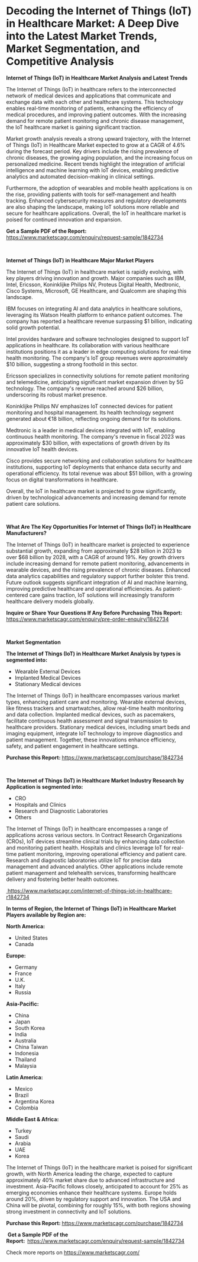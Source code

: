 <p><h1>Decoding the Internet of Things (IoT) in Healthcare Market: A Deep Dive into the Latest Market Trends, Market Segmentation, and Competitive Analysis</h1></p><p><strong>Internet of Things (IoT) in Healthcare Market Analysis and Latest Trends</strong></p>
<p><p>The Internet of Things (IoT) in healthcare refers to the interconnected network of medical devices and applications that communicate and exchange data with each other and healthcare systems. This technology enables real-time monitoring of patients, enhancing the efficiency of medical procedures, and improving patient outcomes. With the increasing demand for remote patient monitoring and chronic disease management, the IoT healthcare market is gaining significant traction.</p><p>Market growth analysis reveals a strong upward trajectory, with the Internet of Things (IoT) in Healthcare Market expected to grow at a CAGR of 4.6% during the forecast period. Key drivers include the rising prevalence of chronic diseases, the growing aging population, and the increasing focus on personalized medicine. Recent trends highlight the integration of artificial intelligence and machine learning with IoT devices, enabling predictive analytics and automated decision-making in clinical settings.</p><p>Furthermore, the adoption of wearables and mobile health applications is on the rise, providing patients with tools for self-management and health tracking. Enhanced cybersecurity measures and regulatory developments are also shaping the landscape, making IoT solutions more reliable and secure for healthcare applications. Overall, the IoT in healthcare market is poised for continued innovation and expansion.</p></p>
<p><strong>Get a Sample PDF of the Report:&nbsp;</strong> <a href="https://www.marketscagr.com/enquiry/request-sample/1842734?utm_campaign=2003&utm_medium=2&utm_source=Github&utm_content=ia&utm_term=01012025&utm_id=internet-of-things-iot-in-healthcare">https://www.marketscagr.com/enquiry/request-sample/1842734</a></p>
<p>&nbsp;</p>
<p><strong>Internet of Things (IoT) in Healthcare Major Market Players</strong></p>
<p><p>The Internet of Things (IoT) in healthcare market is rapidly evolving, with key players driving innovation and growth. Major companies such as IBM, Intel, Ericsson, Koninklijke Philips NV, Proteus Digital Health, Medtronic, Cisco Systems, Microsoft, GE Healthcare, and Qualcomm are shaping this landscape.</p><p>IBM focuses on integrating AI and data analytics in healthcare solutions, leveraging its Watson Health platform to enhance patient outcomes. The company has reported a healthcare revenue surpassing $1 billion, indicating solid growth potential.</p><p>Intel provides hardware and software technologies designed to support IoT applications in healthcare. Its collaboration with various healthcare institutions positions it as a leader in edge computing solutions for real-time health monitoring. The company's IoT group revenues were approximately $10 billion, suggesting a strong foothold in this sector.</p><p>Ericsson specializes in connectivity solutions for remote patient monitoring and telemedicine, anticipating significant market expansion driven by 5G technology. The company's revenue reached around $26 billion, underscoring its robust market presence.</p><p>Koninklijke Philips NV emphasizes IoT connected devices for patient monitoring and hospital management. Its health technology segment generated about €18 billion, reflecting ongoing demand for its solutions.</p><p>Medtronic is a leader in medical devices integrated with IoT, enabling continuous health monitoring. The company's revenue in fiscal 2023 was approximately $30 billion, with expectations of growth driven by its innovative IoT health devices.</p><p>Cisco provides secure networking and collaboration solutions for healthcare institutions, supporting IoT deployments that enhance data security and operational efficiency. Its total revenue was about $51 billion, with a growing focus on digital transformations in healthcare.</p><p>Overall, the IoT in healthcare market is projected to grow significantly, driven by technological advancements and increasing demand for remote patient care solutions.</p></p>
<p>&nbsp;</p>
<p><strong>What Are The Key Opportunities For Internet of Things (IoT) in Healthcare Manufacturers?</strong></p>
<p><p>The Internet of Things (IoT) in healthcare market is projected to experience substantial growth, expanding from approximately $28 billion in 2023 to over $68 billion by 2028, with a CAGR of around 19%. Key growth drivers include increasing demand for remote patient monitoring, advancements in wearable devices, and the rising prevalence of chronic diseases. Enhanced data analytics capabilities and regulatory support further bolster this trend. Future outlook suggests significant integration of AI and machine learning, improving predictive healthcare and operational efficiencies. As patient-centered care gains traction, IoT solutions will increasingly transform healthcare delivery models globally.</p></p>
<p><strong>Inquire or Share Your Questions If Any Before Purchasing This Report:</strong> <a href="https://www.marketscagr.com/enquiry/pre-order-enquiry/1842734?utm_campaign=2003&utm_medium=2&utm_source=Github&utm_content=ia&utm_term=01012025&utm_id=internet-of-things-iot-in-healthcare">https://www.marketscagr.com/enquiry/pre-order-enquiry/1842734</a></p>
<p>&nbsp;</p>
<p><strong>Market Segmentation</strong></p>
<p><strong>The Internet of Things (IoT) in Healthcare Market Analysis by types is segmented into:</strong></p>
<p><ul><li>Wearable External Devices</li><li>Implanted Medical Devices</li><li>Stationary Medical devices</li></ul></p>
<p><p>The Internet of Things (IoT) in healthcare encompasses various market types, enhancing patient care and monitoring. Wearable external devices, like fitness trackers and smartwatches, allow real-time health monitoring and data collection. Implanted medical devices, such as pacemakers, facilitate continuous health assessment and signal transmission to healthcare providers. Stationary medical devices, including smart beds and imaging equipment, integrate IoT technology to improve diagnostics and patient management. Together, these innovations enhance efficiency, safety, and patient engagement in healthcare settings.</p></p>
<p><strong>Purchase this Report:&nbsp;</strong><a href="https://www.marketscagr.com/purchase/1842734?utm_campaign=2003&utm_medium=2&utm_source=Github&utm_content=ia&utm_term=01012025&utm_id=internet-of-things-iot-in-healthcare">https://www.marketscagr.com/purchase/1842734</a></p>
<p>&nbsp;</p>
<p><strong>The Internet of Things (IoT) in Healthcare Market Industry Research by Application is segmented into:</strong></p>
<p><ul><li>CRO</li><li>Hospitals and Clinics</li><li>Research and Diagnostic Laboratories</li><li>Others</li></ul></p>
<p><p>The Internet of Things (IoT) in healthcare encompasses a range of applications across various sectors. In Contract Research Organizations (CROs), IoT devices streamline clinical trials by enhancing data collection and monitoring patient health. Hospitals and clinics leverage IoT for real-time patient monitoring, improving operational efficiency and patient care. Research and diagnostic laboratories utilize IoT for precise data management and advanced analytics. Other applications include remote patient management and telehealth services, transforming healthcare delivery and fostering better health outcomes.</p></p>
<p><a href="https://www.marketscagr.com/internet-of-things-iot-in-healthcare-r1842734?utm_campaign=2003&utm_medium=2&utm_source=Github&utm_content=ia&utm_term=01012025&utm_id=internet-of-things-iot-in-healthcare">&nbsp;https://www.marketscagr.com/internet-of-things-iot-in-healthcare-r1842734</a></p>
<p><strong>In terms of Region, the Internet of Things (IoT) in Healthcare Market Players available by Region are:</strong></p>
<p>
    <p> <strong> North America: </strong>
        <ul>
            <li>United States</li>
            <li>Canada</li>
        </ul>
        </p> 
    <p> <strong> Europe: </strong>
        <ul>
            <li>Germany</li>
            <li>France</li>
            <li>U.K.</li>
            <li>Italy</li>
            <li>Russia</li>
        </ul>
        </p> 
    <p> <strong> Asia-Pacific: </strong>
        <ul>
            <li>China</li>
            <li>Japan</li>
            <li>South Korea</li>
            <li>India</li>
            <li>Australia</li>
            <li>China Taiwan</li>
            <li>Indonesia</li>
            <li>Thailand</li>
            <li>Malaysia</li>
        </ul>
        </p> 
    <p> <strong> Latin America: </strong>
        <ul>
            <li>Mexico</li>
            <li>Brazil</li>
            <li>Argentina Korea</li>
            <li>Colombia</li>
        </ul>
        </p> 
    <p> <strong> Middle East & Africa: </strong>
        <ul>
            <li>Turkey</li>
            <li>Saudi</li>
            <li>Arabia</li>
            <li>UAE</li>
            <li>Korea</li>
        </ul>
    </p>
    </p>
<p><p>The Internet of Things (IoT) in the healthcare market is poised for significant growth, with North America leading the charge, expected to capture approximately 40% market share due to advanced infrastructure and investment. Asia-Pacific follows closely, anticipated to account for 25% as emerging economies enhance their healthcare systems. Europe holds around 20%, driven by regulatory support and innovation. The USA and China will be pivotal, combining for roughly 15%, with both regions showing strong investment in connectivity and IoT solutions.</p></p>
<p><strong>Purchase this Report: </strong><a href="https://www.marketscagr.com/purchase/1842734?utm_campaign=2003&utm_medium=2&utm_source=Github&utm_content=ia&utm_term=01012025&utm_id=internet-of-things-iot-in-healthcare">https://www.marketscagr.com/purchase/1842734</a></p>
<p>&nbsp;<strong>Get a Sample PDF of the Report:&nbsp;&nbsp;</strong><a href="https://www.marketscagr.com/enquiry/request-sample/1842734?utm_campaign=2003&utm_medium=2&utm_source=Github&utm_content=ia&utm_term=01012025&utm_id=internet-of-things-iot-in-healthcare">https://www.marketscagr.com/enquiry/request-sample/1842734</a></p>
<p><strong></strong></p>
<p>Check more reports on <a href="https://www.marketscagr.com/?utm_campaign=2003&utm_medium=2&utm_source=Github&utm_content=ia&utm_term=01012025&utm_id=internet-of-things-iot-in-healthcare">https://www.marketscagr.com/</a></p>
